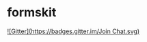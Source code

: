 # formskit
[![Gitter](https://badges.gitter.im/Join Chat.svg)](https://gitter.im/socek/formskit?utm_source=badge&utm_medium=badge&utm_campaign=pr-badge&utm_content=badge)